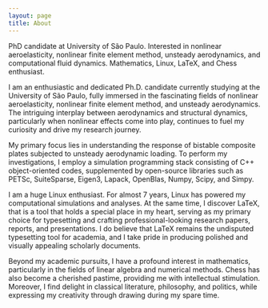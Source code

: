 ```yaml
---
layout: page
title: About
---
```


PhD candidate at University of São Paulo. Interested in nonlinear aeroelasticity, nonlinear finite element method, unsteady aerodynamics, and computational fluid dynamics. Mathematics, Linux, LaTeX, and Chess enthusiast.

I am an enthusiastic and dedicated Ph.D. candidate currently studying at the University of São Paulo, fully immersed in the fascinating fields of nonlinear aeroelasticity, nonlinear finite element method, and unsteady aerodynamics. The intriguing interplay between aerodynamics and structural dynamics, particularly when nonlinear effects come into play, continues to fuel my curiosity and drive my research journey.

My primary focus lies in understanding the response of bistable composite plates subjected to unsteady aerodynamic loading. To perform my investigations, I employ a simulation programming stack consisting of C++ object-oriented codes, supplemented by open-source libraries such as PETSc, SuiteSparse, Eigen3, Lapack, OpenBlas, Numpy, Scipy, and Simpy.

I am a huge Linux enthusiast. For almost 7 years, Linux has powered my computational simulations and analyses. At the same time, I discover LaTeX, that is a tool that holds a special place in my heart, serving as my primary choice for typesetting and crafting professional-looking research papers, reports, and presentations. I do believe that LaTeX remains the undisputed typesetting tool for academia, and I take pride in producing polished and visually appealing scholarly documents.

Beyond my academic pursuits, I have a profound interest in mathematics, particularly in the fields of linear algebra and numerical methods. Chess has also become a cherished pastime, providing me with intellectual stimulation. Moreover, I find delight in classical literature, philosophy, and politics, while expressing my creativity through drawing during my spare time.